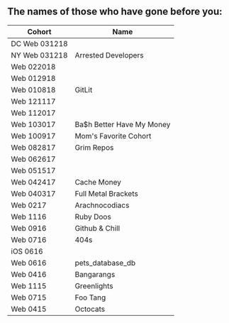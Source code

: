 ## The names of those who have gone before you:


|  Cohort       | Name                      |
| ------------- | ------------------------- | 
| DC Web 031218 |  
| NY Web 031218 |  Arrested Developers
| Web 022018    |  
| Web 012918    |  
| Web 010818    |  GitLit
| Web 121117    |  
| Web 112017    |  
| Web 103017    | Ba$h Better Have My Money |
| Web 100917    | Mom's Favorite Cohort     |
| Web 082817    | Grim Repos
| Web 062617    |  
| Web 051517    |  
| Web 042417    | Cache Money
| Web 040317    | Full Metal Brackets 
| Web 0217      | Arachnocodiacs            |
| Web 1116      | Ruby Doos                 |
| Web 0916      | Github & Chill            |
| Web 0716      | 404s                      |
| iOS 0616      | 
| Web 0616      | pets_database_db          |
| Web 0416      | Bangarangs                |
| Web 1115      | Greenlights               |
| Web 0715      | Foo Tang                  |
| Web 0415      | Octocats                  |
